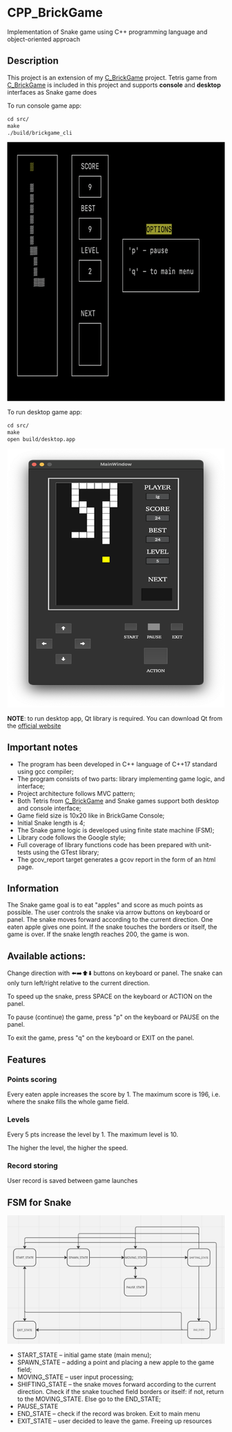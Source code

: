 # CPP_BrickGame
Implementation of Snake game using C++ programming language and object-oriented approach

## Description

This project is an extension of my [C_BrickGame](https://github.com/igorgrichanov/C_BrickGame) project. Tetris game from [C_BrickGame](https://github.com/igorgrichanov/C_BrickGame) is included in this project and supports **console** and **desktop** interfaces as Snake game does

To run console game app:

```
cd src/
make
./build/brickgame_cli
```

<p align="center">
  <img src="src/img/snake_cli_screen.png" alt="SnakeConsole" width="600" height="600">
</p>

To run desktop game app:

```
cd src/
make
open build/desktop.app
```
<p align="center">
  <img src="src/img/snake_desktop_screen.png" alt="SnakeDesktop" width="600" height="600">
</p>

**NOTE**: to run desktop app, Qt library is required. You can download Qt from the [official website](https://www.qt.io/download-dev)

## Important notes

- The program has been developed in C++ language of C++17 standard using gcc compiler;
- The program consists of two parts: library implementing game logic, and interface;
- Project architecture follows MVC pattern;
- Both Tetris from [C_BrickGame](https://github.com/igorgrichanov/C_BrickGame) and Snake games support both desktop and console interface;
- Game field size is 10x20 like in BrickGame Console;
- Initial Snake length is 4;
- The Snake game logic is developed using finite state machine (FSM);
- Library code follows the Google style;
- Full coverage of library functions code has been prepared with unit-tests using the GTest library;
- The gcov_report target generates a gcov report in the form of an html page.

## Information

The Snake game goal is to eat "apples" and score as much points as possible. The user controls the snake via arrow buttons on keyboard or panel. The snake moves forward according to the current direction. One eaten apple gives one point. If the snake touches the borders or itself, the game is over. If the snake length reaches 200, the game is won.

## Available actions:

Change direction with ⬅️➡️⬆️⬇️ buttons on keyboard or panel. The snake can only turn left/right relative to the current direction.

To speed up the snake, press SPACE on the keyboard or ACTION on the panel.

To pause (continue) the game, press "p" on the keyboard or PAUSE on the panel.

To exit the game, press "q" on the keyboard or EXIT on the panel.

## Features

### Points scoring

Every eaten apple increases the score by 1. The maximum score is 196, i.e. where the snake fills the whole game field.

### Levels

Every 5 pts increase the level by 1. The maximum level is 10.

The higher the level, the higher the speed.

### Record storing

User record is saved between game launches

## FSM for Snake

![SnakeFSM](src/img/fsm_snake.png)

- START_STATE – initial game state (main menu);
- SPAWN_STATE – adding a point and placing a new apple to the game field;
- MOVING_STATE – user input processing;
- SHIFTING_STATE – the snake moves forward according to the current direction. Check if the snake touched field borders or itself: if not, return to the MOVING_STATE. Else go to the END_STATE;
- PAUSE_STATE
- END_STATE – check if the record was broken. Exit to main menu
- EXIT_STATE – user decided to leave the game. Freeing up resources 
